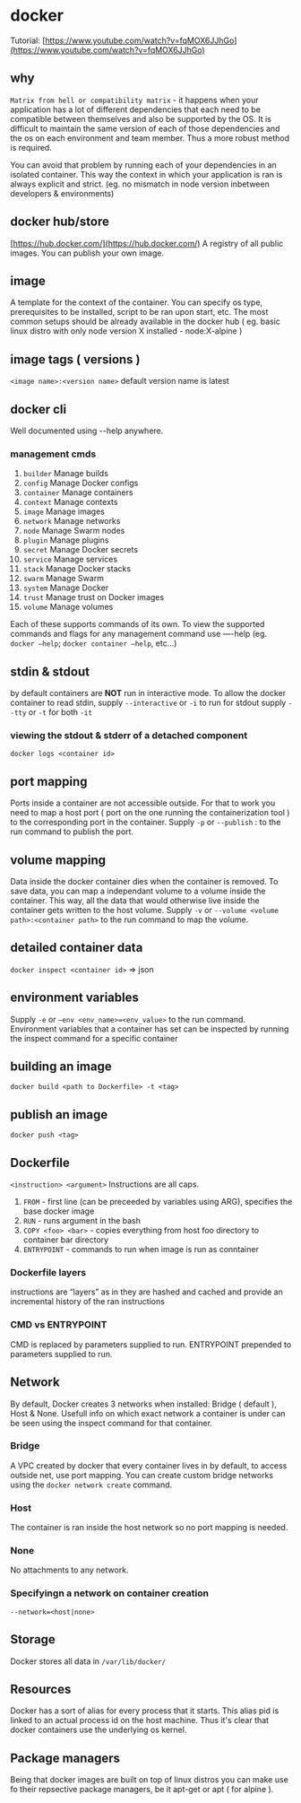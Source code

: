 # docker

Tutorial: [https://www.youtube.com/watch?v=fqMOX6JJhGo](https://www.youtube.com/watch?v=fqMOX6JJhGo)

## why

`Matrix from hell or compatibility matrix` - it happens when your application has a lot of different dependencies that each need to be compatible between themselves and also be supported by the OS. It is difficult to maintain the same version of each of those dependencies and the os on each environment and team member. Thus a more robust method is required.

You can avoid that problem by running each of your dependencies in an isolated container. This way the context in which your application is ran is always explicit and strict. (eg. no mismatch in node version inbetween developers & environments)

## docker hub/store

[https://hub.docker.com/](https://hub.docker.com/)
A registry of all public images. You can publish your own image.

## image

A template for the context of the container. You can specify os type, prerequisites to be installed, script to be ran upon start, etc. The most common setups should be already available in the docker hub ( eg. basic linux distro with only node version X installed - node:X-alpine )

## image tags ( versions )

`<image name>:<version name>`
default version name is latest

## docker cli

Well documented using --help anywhere.

### management cmds

1. `builder` Manage builds
1. `config` Manage Docker configs
1. `container` Manage containers
1. `context` Manage contexts
1. `image` Manage images
1. `network` Manage networks
1. `node` Manage Swarm nodes
1. `plugin` Manage plugins
1. `secret` Manage Docker secrets
1. `service` Manage services
1. `stack` Manage Docker stacks
1. `swarm` Manage Swarm
1. `system` Manage Docker
1. `trust` Manage trust on Docker images
1. `volume` Manage volumes

Each of these supports commands of its own. To view the supported commands and flags for any management command use —-help (eg. `docker —help`; `docker container —help`, etc...)

## stdin & stdout

by default containers are **NOT** run in interactive mode. To allow the docker container to read stdin, supply `--interactive` or `-i` to run
for stdout supply `--tty` or `-t`
for both `-it`

### viewing the stdout & stderr of a detached component

`docker logs <container id>`

## port mapping

Ports inside a container are not accessible outside. For that to work you need to map a host port ( port on the one running the containerization tool ) to the corresponding port in the container. Supply `-p` or `--publish` <host port>:<container port> to the run command to publish the port.

## volume mapping

Data inside the docker container dies when the container is removed. To save data, you can map a independant volume to a volume inside the container. This way, all the data that would otherwise live inside the container gets written to the host volume. Supply `-v` or `--volume <volume path>:<container path>` to the run command to map the volume.

## detailed container data

`docker inspect <container id>` => json

## environment variables

Supply `-e` or `—env <env_name>=<env_value>` to the run command.
Environment variables that a container has set can be inspected by running the inspect command for a specific container

## building an image

`docker build <path to Dockerfile> -t <tag>`

## publish an image

`docker push <tag>`

## Dockerfile

`<instruction> <argument>`
Instructions are all caps.

1. `FROM` - first line (can be preceeded by variables using ARG), specifies the base docker image
1. `RUN` - runs argument in the bash
1. `COPY <foo> <bar>` - copies everything from host foo directory to container bar directory
1. `ENTRYPOINT` - commands to run when image is run as conntainer

### Dockerfile layers

instructions are “layers” as in they are hashed and cached and provide an incremental history of the ran instructions

### CMD vs ENTRYPOINT

CMD is replaced by parameters supplied to run.
ENTRYPOINT prepended to parameters supplied to run.

## Network

By default, Docker creates 3 networks when installed: Bridge ( default ), Host & None. Usefull info on which exact network a container is under can be seen using the inspect command for that container.

### Bridge

A VPC created by docker that every container lives in by default, to access outside net, use port mapping. You can create custom bridge networks using the `docker network create` command.

### Host

The container is ran inside the host network so no port mapping is needed.

### None

No attachments to any network.

### Specifyingn a network on container creation

`--network=<host|none>`

## Storage

Docker stores all data in `/var/lib/docker/`

## Resources

Docker has a sort of alias for every process that it starts. This alias pid is linked to an actual process id on the host machine. Thus it's clear that docker containers use the underlying os kernel.

## Package managers

Being that docker images are built on top of linux distros you can make use fo their repsective package managers, be it apt-get or apt ( for alpine ).
